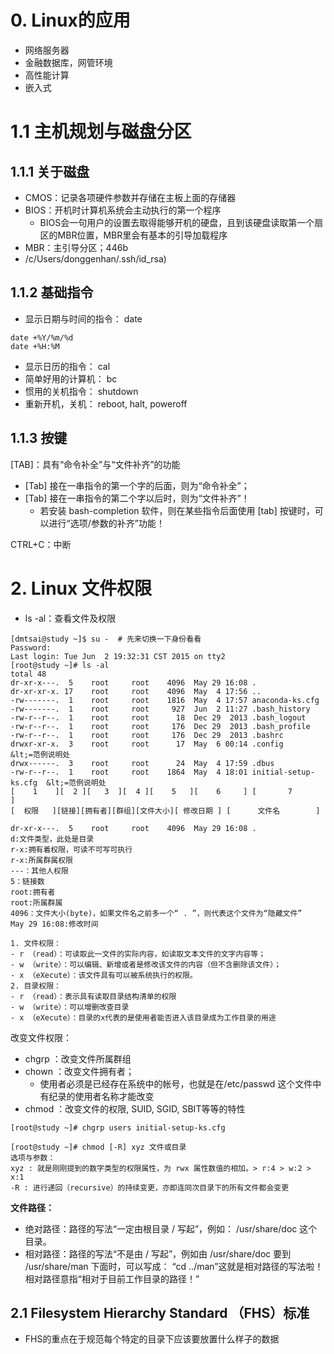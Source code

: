 # 0. Linux的应用
- 网络服务器
- 金融数据库，网管环境
- 高性能计算
- 嵌入式

# 1.1 主机规划与磁盘分区
## 1.1.1 关于磁盘
 - CMOS：记录各项硬件参数并存储在主板上面的存储器
 - BIOS：开机时计算机系统会主动执行的第一个程序
	 - BIOS会一句用户的设置去取得能够开机的硬盘，且到该硬盘读取第一个扇区的MBR位置，MBR里会有基本的引导加载程序
 - MBR：主引导分区；446b
 - /c/Users/donggenhan/.ssh/id_rsa)


## 1.1.2 基础指令

- 显示日期与时间的指令： date
```
date +%Y/%m/%d
date +%H:%M
```

- 显示日历的指令： cal
- 简单好用的计算机： bc
- 惯用的关机指令： shutdown
- 重新开机，关机： reboot, halt, poweroff

## 1.1.3 按键
[TAB]：具有“命令补全”与“文件补齐”的功能

- [Tab] 接在一串指令的第一个字的后面，则为“命令补全”；
- [Tab] 接在一串指令的第二个字以后时，则为“文件补齐”！
	- 若安装 bash-completion 软件，则在某些指令后面使用 [tab] 按键时，可以进行“选项/参数的补齐”功能！

CTRL+C：中断

# 2. Linux 文件权限
- ls -al：查看文件及权限
```
[dmtsai@study ~]$ su -  # 先来切换一下身份看看
Password:
Last login: Tue Jun  2 19:32:31 CST 2015 on tty2
[root@study ~]# ls -al
total 48
dr-xr-x---.  5    root     root    4096  May 29 16:08 .
dr-xr-xr-x. 17    root     root    4096  May  4 17:56 ..
-rw-------.  1    root     root    1816  May  4 17:57 anaconda-ks.cfg
-rw-------.  1    root     root     927  Jun  2 11:27 .bash_history
-rw-r--r--.  1    root     root      18  Dec 29  2013 .bash_logout
-rw-r--r--.  1    root     root     176  Dec 29  2013 .bash_profile
-rw-r--r--.  1    root     root     176  Dec 29  2013 .bashrc
drwxr-xr-x.  3    root     root      17  May  6 00:14 .config               &lt;=范例说明处
drwx------.  3    root     root      24  May  4 17:59 .dbus
-rw-r--r--.  1    root     root    1864  May  4 18:01 initial-setup-ks.cfg  &lt;=范例说明处
[    1    ][  2 ][   3  ][  4 ][    5   ][    6     ] [       7          ]
[  权限   ][链接][拥有者][群组][文件大小][ 修改日期 ] [      文件名        ]

dr-xr-x---.  5    root     root    4096  May 29 16:08 .
d:文件类型，此处是目录
r-x:拥有着权限，可读不可写可执行
r-x:所属群属权限
---：其他人权限
5：链接数
root:拥有者
root:所属群属
4096：文件大小(byte)，如果文件名之前多一个“ . ”，则代表这个文件为“隐藏文件”
May 29 16:08:修改时间

1. 文件权限：
- r （read）：可读取此一文件的实际内容，如读取文本文件的文字内容等；
- w （write）：可以编辑、新增或者是修改该文件的内容（但不含删除该文件）；
- x （eXecute）：该文件具有可以被系统执行的权限。
2. 目录权限：
- r （read）：表示具有读取目录结构清单的权限
- w （write）：可以增删改查目录
- x （eXecute）：目录的x代表的是使用者能否进入该目录成为工作目录的用途
```

改变文件权限：
- chgrp ：改变文件所属群组
- chown ：改变文件拥有者；
	- 使用者必须是已经存在系统中的帐号，也就是在/etc/passwd 这个文件中有纪录的使用者名称才能改变
- chmod ：改变文件的权限, SUID, SGID, SBIT等等的特性

```
[root@study ~]# chgrp users initial-setup-ks.cfg

[root@study ~]# chmod [-R] xyz 文件或目录
选项与参数：
xyz : 就是刚刚提到的数字类型的权限属性，为 rwx 属性数值的相加。> r:4 > w:2 > x:1
-R : 进行递回（recursive）的持续变更，亦即连同次目录下的所有文件都会变更
```

**文件路径：**
- 绝对路径：路径的写法“一定由根目录 / 写起”，例如： /usr/share/doc 这个目录。
- 相对路径：路径的写法“不是由 / 写起”，例如由 /usr/share/doc 要到 /usr/share/man 下面时，可以写成： “cd ../man”这就是相对路径的写法啦！相对路径意指“相对于目前工作目录的路径！”
## 2.1 Filesystem Hierarchy Standard （FHS）标准
- FHS的重点在于规范每个特定的目录下应该要放置什么样子的数据

